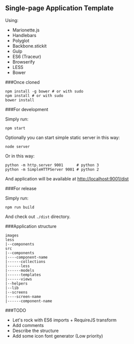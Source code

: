 Single-page Application Template
--------------------------------

Using:

 - Marionette.js
 - Handlebars
 - Polyglot
 - Backbone.stickit
 - Gulp
 - ES6 (Traceur)
 - Browserify
 - LESS
 - Bower


###Once cloned

    npm install -g bower # or with sudo
    npm install # or with sudo
    bower install


###For development

Simply run:

    npm start

Optionally you can start simple static server in this way:

    node server

Or in this way:

    python -m http.server 9001      # python 3
    python -m SimpleHTTPServer 9001 # python 2

And application will be available at [http://localhost:9001/dist](http://localhost:9001/dist)


###For release

Simply run:

    npm run build

And check out `./dist` directory.


###Application structure

    images
    less
    |--components
    src
    |--components
    |----component-name
    |------collections
    |------less
    |------models
    |------templates
    |------views
    |--helpers
    |--lib
    |--screens
    |----screen-name
    |------component-name


###TODO

 - Let's rock with ES6 imports + RequireJS transform
 - Add comments
 - Describe the structure
 - Add some icon font generator (Low priority)
